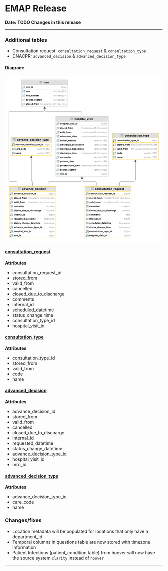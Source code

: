 # EMAP Release

**Date: __TODO__ Changes in this release**

---

### Additional tables

- Consultation request: `consultation_request` & `consultation_type`
- DNACPR: `advanced_decision` & `advanced_decision_type`

#### Diagram:

![advance decision and consultation request](diagrams/advance-decision_consult-request.png)


#### [consultation_request](../data_dictionary/tables.md#ConsultationRequest)

**Attributes**

* consultation_request_id
* stored_from
* valid_from
* cancelled
* closed_due_to_discharge
* comments
* internal_id
* scheduled_datetime
* status_change_time
* consultation_type_id
* hospital_visit_id


#### [consultation_type](../data_dictionary/tables.md#ConsultationType)

**Attributes**

* consultation_type_id
* stored_from
* valid_from
* code
* name

#### [advanced_decision](../data_dictionary/tables.md#AdvanceDecision)

**Attributes**

* advance_decision_id
* stored_from
* valid_from
* cancelled
* closed_due_to_discharge
* internal_id
* requested_datetime
* status_change_datetime
* advance_decision_type_id
* hospital_visit_id
* mrn_id <!-- Ooh I thought I had a comment on a PR to remove this as we can get it from hospital_visit,
              added an issue in EmapCore
          -->

#### [advanced_decision_type](../data_dictionary/tables.md#AdvanceDecisionType)

**Attributes**

* advance_decision_type_id
* care_code
* name

### Changes/fixes

* Location metadata will be populated for locations that only have a department_id.
* Temporal columns in questions table are now stored with timezone information
* Patient Infections (patient_condition table) from hoover will now have the source system `clarity` instead of `hoover`

---
<!--
## Data sources



### Repository Versions

| Repository            | Version |
| :-                    | :-:     |
|Hl7-processor          | 2.3     |
|Emap_interchange       | 2.3     |
|Emap-Core              | 2.3     |
|Inform-DB              | 2.3     |
|Hoover                 | 2.3     |
>
